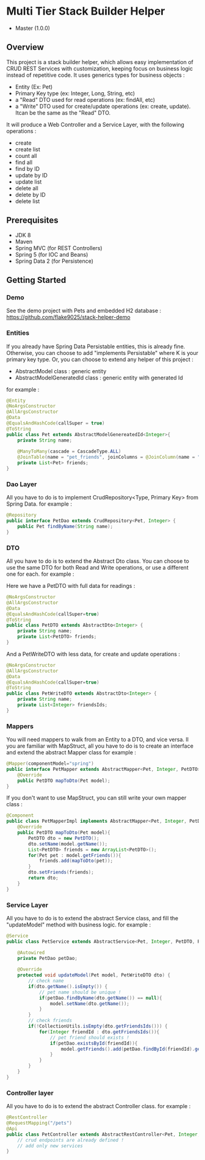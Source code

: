 # Multi Tier Stack Builder Helper

- Master (1.0.0)

## Overview
This project is a stack builder helper, which allows easy implementation of CRUD REST Services with customization, keeping focus on business logic instead of repetitive code.
It uses generics types for business objects :
- Entity (Ex: Pet)
- Primary Key type (ex: Integer, Long, String, etc)
- a "Read" DTO used for read operations (ex: findAll, etc)
- a "Write" DTO used for create/update operations (ex: create, update).
  Itcan be the same as the "Read" DTO.

It will produce a Web Controller and a Service Layer, with the following operations :
- create
- create list
- count all
- find all
- find by ID
- update by ID
- update list
- delete all
- delete by ID
- delete list

## Prerequisites
- JDK 8
- Maven
- Spring MVC (for REST Controllers)
- Spring 5 (for IOC and Beans)
- Spring Data 2 (for Persistence)

## Getting Started

### Demo
See the demo project with Pets and embedded H2 database :
https://github.com/flake9025/stack-helper-demo

### Entities
If you already have Spring Data Persistable entities, this is already fine.
Otherwise, you can choose to add "implements Persistable<K>" where K is your primary key type.
Or, you can choose to extend any helper of this project :
- AbstractModel class : generic entity
- AbstractModelGeneratedId class  : generic entity with generated Id
	
for example :

```java
@Entity
@NoArgsConstructor
@AllArgsConstructor
@Data
@EqualsAndHashCode(callSuper = true)
@ToString
public class Pet extends AbstractModelGenereatedId<Integer>{
	private String name;
	
	@ManyToMany(cascade = CascadeType.ALL)
	@JoinTable(name = "pet_friends", joinColumns = @JoinColumn(name = "pet_id", referencedColumnName = "id"), inverseJoinColumns = @JoinColumn(name = "friend_id", referencedColumnName = "id"))
	private List<Pet> friends;
}
```

### Dao Layer
All you have to do is to implement CrudRepository<Type, Primary Key> from Spring Data.
for example :

```java
@Repository
public interface PetDao extends CrudRepository<Pet, Integer> {
	public Pet findByName(String name);
}
```

### DTO
All you have to do is to extend the Abstract Dto class.
You can choose to use the same DTO for both Read and Write operations, or use a different one for each.
for example :

Here we have a PetDTO with full data for readings :

```java
@NoArgsConstructor
@AllArgsConstructor
@Data
@EqualsAndHashCode(callSuper=true)
@ToString
public class PetDTO extends AbstractDto<Integer> {
	private String name;
	private List<PetDTO> friends;
}
```
And a PetWriteDTO with less data, for create and update operations :

```java
@NoArgsConstructor
@AllArgsConstructor
@Data
@EqualsAndHashCode(callSuper=true)
@ToString
public class PetWriteDTO extends AbstractDto<Integer> {
	private String name;
	private List<Integer> friendsIds;
}
```

### Mappers
You will need mappers to walk from an Entity to a DTO, and vice versa.
Il you are familiar with MapStruct, all you have to do is to create an interface and extend the abstract Mapper class
for example :

```java
@Mapper(componentModel="spring")
public interface PetMapper extends AbstractMapper<Pet, Integer, PetDTO> {
	@Override
	public PetDTO mapToDto(Pet model);
}
```

If you don't want to use MapStruct, you can still write your own mapper class :

```java
@Component
public class PetMapperImpl implements AbstractMapper<Pet, Integer, PetDTO> {
	@Override
	public PetDTO mapToDto(Pet model){
		PetDTO dto = new PetDTO();
		dto.setName(model.getName());
		List<PetDTO> friends = new ArrayList<PetDTO>();
		for(Pet pet : model.getFriends()){
			friends.add(mapToDto(pet));
		}
		dto.setFriends(friends);
		return dto;
	}
}
```

### Service Layer
All you have to do is to extend the abstract Service class, and fill the "updateModel" method with business logic.
for example :

```java
@Service
public class PetService extends AbstractService<Pet, Integer, PetDTO, PetWriteDTO> {

	@Autowired
	private PetDao petDao;
	
	@Override
	protected void updateModel(Pet model, PetWriteDTO dto) {
		// check name
		if(dto.getName().isEmpty()) {
			// pet name should be unique !
			if(petDao.findByName(dto.getName()) == null){
				model.setName(dto.getName());
			}
		}
		// check friends
		if(!CollectionUtils.isEmpty(dto.getFriendsIds())) {
			for(Integer friendId : dto.getFriendsIds()){
				// pet friend should exists !
				if(petDao.existsById(friendId)){
					model.getFriends().add(petDao.findById(friendId).get());
				}
			}
		}
	}
}
```

### Controller layer
All you have to do is to extend the abstract Controller class.
for example :

```java
@RestController
@RequestMapping("/pets")
@Api
public class PetController extends AbstractRestController<Pet, Integer, PetDTO, PetWriteDTO> {
	// crud endpoints are already defined !
	// add only new services
}
```
